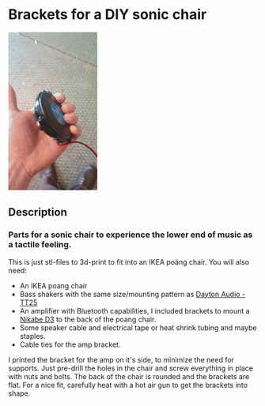 # Brackets for a DIY sonic chair

![Chair preview](https://github.com/betaniahemmet/sonic_chair/blob/main/media/sonic_ikea_chair.gif)

## Description

### Parts for a sonic chair to experience the lower end of music as a tactile feeling.

This is just stl-files to 3d-print to fit into an IKEA poäng chair.
You will also need:

* An IKEA poang chair
* Bass shakers with the same size/mounting pattern as [Dayton Audio - TT25](https://www.daytonaudio.com/product/1036/tt25-16-puck-tactile-transducer-mini-bass-shaker)
* An amplifier with Bluetooth capabilities, I included brackets to mount a [Nikabe D3](https://www.kjell.com/se/produkter/ljud-bild/pa-ljud-underhallning/forstarkare/nikabe-d3-forstarkare-2.1-med-bluetooth-2x50-w-p23907?gad_source=1&gclid=CjwKCAjwg8qzBhAoEiwAWagLrFAzcnaOZNPncPVFP54fa3V1-bQ2EQCMIABnlqTX8VhnOIxk68ZrHhoCjzQQAvD_BwE) to the back of the poang chair.
* Some speaker cable and electrical tape or heat shrink tubing and maybe staples.
* Cable ties for the amp bracket.

I printed the bracket for the amp on it's side, to minimize the need for supports.
Just pre-drill the holes in the chair and screw everything in place with nuts and bolts.
The back of the chair is rounded and the brackets are flat. For a nice fit, carefully heat with a hot air gun to get the brackets into shape.
